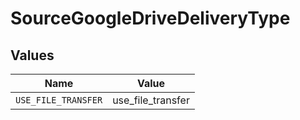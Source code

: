 # SourceGoogleDriveDeliveryType


## Values

| Name                | Value               |
| ------------------- | ------------------- |
| `USE_FILE_TRANSFER` | use_file_transfer   |